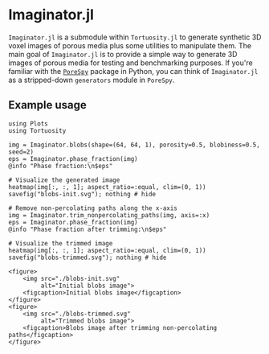 # Imaginator.jl

`Imaginator.jl` is a submodule within `Tortuosity.jl` to generate synthetic 3D voxel images of porous media plus some utilities to manipulate them. The main goal of `Imaginator.jl` is to provide a simple way to generate 3D images of porous media for testing and benchmarking purposes. If you're familiar with the [`PoreSpy`](https://porespy.org) package in Python, you can think of `Imaginator.jl` as a stripped-down `generators` module in `PoreSpy`.

## Example usage

```@example
using Plots
using Tortuosity

img = Imaginator.blobs(shape=(64, 64, 1), porosity=0.5, blobiness=0.5, seed=2)
eps = Imaginator.phase_fraction(img)
@info "Phase fraction:\n$eps"

# Visualize the generated image
heatmap(img[:, :, 1]; aspect_ratio=:equal, clim=(0, 1))
savefig("blobs-init.svg"); nothing # hide

# Remove non-percolating paths along the x-axis
img = Imaginator.trim_nonpercolating_paths(img, axis=:x)
eps = Imaginator.phase_fraction(img)
@info "Phase fraction after trimming:\n$eps"

# Visualize the trimmed image
heatmap(img[:, :, 1]; aspect_ratio=:equal, clim=(0, 1))
savefig("blobs-trimmed.svg"); nothing # hide
```

```@raw html
<figure>
    <img src="./blobs-init.svg"
         alt="Initial blobs image">
    <figcaption>Initial blobs image</figcaption>
</figure>
<figure>
    <img src="./blobs-trimmed.svg"
         alt="Trimmed blobs image">
    <figcaption>Blobs image after trimming non-percolating paths</figcaption>
</figure>
```
